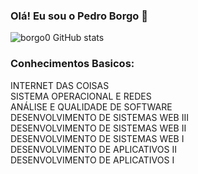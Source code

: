 ### Olá! Eu sou o Pedro Borgo 🤙

![borgo0 GitHub stats](https://github-readme-stats.vercel.app/api?username=borgo0&show_icons=true&theme=dark)

### Conhecimentos Basicos:
INTERNET DAS COISAS <br/>
SISTEMA OPERACIONAL E REDES <br/>
ANÁLISE E QUALIDADE DE SOFTWARE<br/>
DESENVOLVIMENTO DE SISTEMAS WEB III <br/>
DESENVOLVIMENTO DE SISTEMAS WEB II <br/>
DESENVOLVIMENTO DE SISTEMAS WEB I <br/>
DESENVOLVIMENTO DE APLICATIVOS II <br/>
DESENVOLVIMENTO DE APLICATIVOS I <br/>
